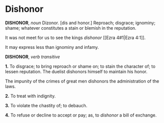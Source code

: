 # Dishonor

**DISHONOR**, _noun_ Dizonor. \[dis and honor.\] Reproach; disgrace; ignominy; shame; whatever constitutes a stain or blemish in the reputation.

It was not meet for us to see the kings _dishonor_ [[Ezra 4#1|Ezra 4:1]].

It may express less than ignominy and infamy.

**DISHONOR**, _verb transitive_

**1.** To disgrace; to bring reproach or shame on; to stain the character of; to lessen reputation. The duelist dishonors himself to maintain his honor.

The impunity of the crimes of great men dishonors the administration of the laws.

**2.** To treat with indignity.

**3.** To violate the chastity of; to debauch.

**4.** To refuse or decline to accept or pay; as, to _dishonor_ a bill of exchange.